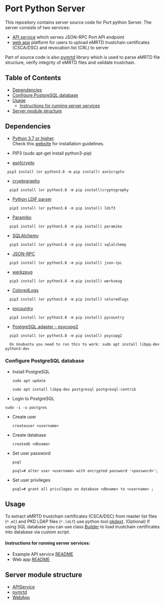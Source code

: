 # Port Python Server
This repository contains server source code for Port python Server. The server consists of two services:
* [API service](https://github.com/ZeroPass/port-py-server/tree/master/src/APIservice) which serves JSON-RPC Port API endpoint
* [web app](https://github.com/ZeroPass/port-py-server/tree/master/src/WebApp) platform for users to upload eMRTD trustchain certificates (CSCA/DSC) and revocation list (CRL) to server

Part of source code is also [pymrtd](https://github.com/ZeroPass/port-py-server/tree/master/src/pymrtd) library which is used to parse eMRTD file structure, verify integrity of eMRTD files and validate trustchain.

## Table of Contents
- [Dependencies](#dependencies)
- [Configure PostgreSQL database](#configure-postgresql-database)
- [Usage](#usage)
  + [Instructions for running server services](#instructions-for-running-server-services)
- [Server module structure](#server-module-structure)

## Dependencies
* [Python 3.7 or higher](https://www.python.org/downloads/).<br>
  Check this [website](https://wiki.python.org/moin/BeginnersGuide/Download) for installation guidelines.
* PIP3 (sudo apt-get install python3-pip)

* [asn1crypto](https://github.com/wbond/asn1crypto)
```
 pip3 install (or python3.8 -m pip install) asn1crypto
```

* [cryptography](https://github.com/pyca/cryptography)
```
  pip3 install (or python3.8 -m pip install)cryptography
```

* [Python LDIF parser](https://ldif3.readthedocs.io/en/latest/)
```
  pip3 install (or python3.8 -m pip install) ldif3
```

* [Paramiko](https://pypi.org/project/paramiko/)
```
  pip3 install (or python3.8 -m pip install) paramiko
```

* [SQLAlchemy](https://www.sqlalchemy.org/)
```
  pip3 install (or python3.8 -m pip install) sqlalchemy
```

* [JSON-RPC](https://github.com/pavlov99/json-rpc)
```
  pip3 install (or python3.8 -m pip install) json-rpc
```

* [werkzeug](https://palletsprojects.com/p/werkzeug/)
```
  pip3 install (or python3.8 -m pip install) werkzeug
```

* [ColoredLogs](https://coloredlogs.readthedocs.io/en/latest/)
```
  pip3 install (or python3.8 -m pip install) coloredlogs
```

* [pycountry](https://github.com/flyingcircusio/pycountry)
```
  pip3 install (or python3.8 -m pip install) pycountry
```

* [PostgreSQL adapter - psycopg2](http://initd.org/psycopg/)
```
  pip3 install (or python3.8 -m pip install) psycopg2

  On Unubuntu you need to run this to work: sudo apt install libpq-dev python3-dev
```

### Configure PostgreSQL database

* Install PostgreSQL

    ```sudo apt update```

    ```sudo apt install libpq-dev postgresql postgresql-contrib```

* Login to PostgreSQL

```sudo -i -u postgres```

* Create user

  ```createuser <username>```

* Create database

  ```createdb <dbname>```

* Set user password

  ```psql```

  ```psql=# alter user <username> with encrypted password '<password>';```

* Set user privileges

  ```psql=# grant all privileges on database <dbname> to <username> ;```

## Usage
To extract eMRTD trustchain certificates (CSCA/DSC) from master list files (`*.ml`) and PKD LDAP files (`*.ldif`) use python tool [pkdext](https://github.com/ZeroPass/PassID-documntation-and-tools/tree/master/tools/pkdext).
(Optional) If using SQL database you can use class [Builder](https://github.com/ZeroPass/port-py-server/blob/a87cb5cc55c160a9ca80583ecb6099d7a6e57660/src/management/builder.py#L54) to load trustchain certificates into database via custom script.

#### Instructions for running server services:
* Example API service [README](examples/apiserver/README.md)
* Web app [README](src/WebApp#webapp-data)

## Server module structure
* [APIService](https://github.com/ZeroPass/port-py-server/tree/master/src/APIservice)
* [pymrtd](src/pymrtd)
* [WebApp](https://github.com/ZeroPass/port-py-server/tree/master/src/WebApp)
